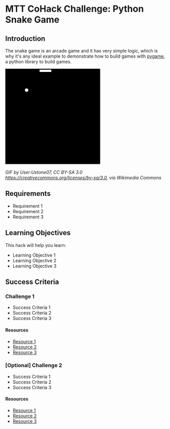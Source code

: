 # MTT CoHack Challenge: Python Snake Game

## Introduction

The snake game is an arcade game and it has very simple logic, which is why it's any ideal example to demonstrate how to build games with [pygame](https://www.pygame.org/news), a python library to build games.

![snake-game](./media/snake_game.gif)

*GIF by User:Ustone07, CC BY-SA 3.0 <https://creativecommons.org/licenses/by-sa/3.0>, via Wikimedia Commons*

## Requirements

- Requirement 1
- Requirement 2
- Requirement 3

## Learning Objectives

This hack will help you learn:

- Learning Objective 1
- Learning Objective 2
- Learning Objective 3

## Success Criteria

### Challenge 1

- Success Criteria 1
- Success Criteria 2
- Success Criteria 3

#### Resources

- [Resource 1](https://learn.microsoft.com)
- [Resource 2](https://learn.microsoft.com)
- [Resource 3](https://learn.microsoft.com)

### [Optional] Challenge 2

- Success Criteria 1
- Success Criteria 2
- Success Criteria 3

#### Resources

- [Resource 1](https://learn.microsoft.com)
- [Resource 2](https://learn.microsoft.com)
- [Resource 3](https://learn.microsoft.com)
